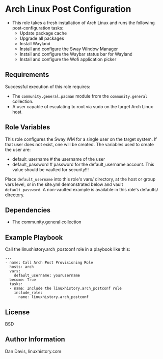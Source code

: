 Arch Linux Post Configuration
=========

  - This role takes a fresh installation of Arch Linux and runs the following post-configuration tasks:
      - Update package cache
      - Upgrade all packages
      - Install Wayland 
      - Install and configure the Sway Window Manager
      - Install and configure the Waybar status bar for Wayland
      - Install and configure the Wofi application picker


Requirements
------------

Successful execution of this role requires:
  - The `community.general.pacman` module from the `community.general` collection.
  - A user capable of escalating to root via sudo on the target Arch Linux host.

Role Variables
--------------

This role configures the Sway WM for a single user on the target system. If that user does not exist, one will be created. The variables used to create the user are:
  - default_username   # the username of the user
  - default_password   # password for the default_username account. This value should be vaulted for security!!! 

Place `default_username` into this role's vars/ directory, at the host or group vars level, or in the site.yml demonstrated below and vault `default_password`. A non-vaulted example is available in this role's defaults/ directory.

Dependencies
------------

  - The community.general collection

Example Playbook
----------------

Call the linuxhistory.arch_postconf role in a playbook like this:

    ---
    - name: Call Arch Post Provisioning Role
      hosts: arch
      vars:
        default_username: yourusername
      become: True
      tasks:
      - name: Include the linuxhistory.arch_postconf role
        include_role: 
          name: linuxhistory.arch_postconf

License
-------

BSD

Author Information
------------------

Dan Davis, linuxhistory.com

